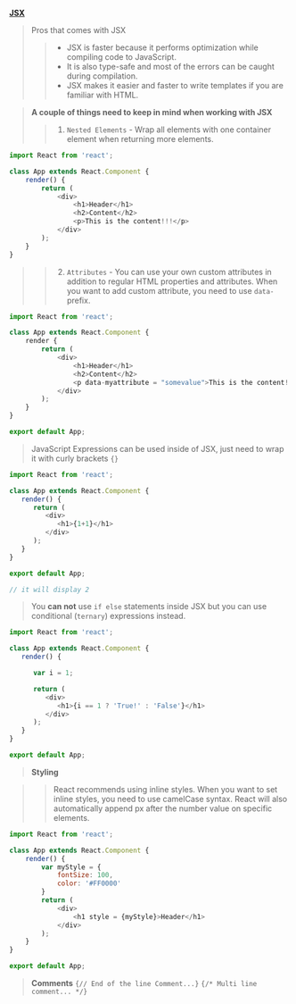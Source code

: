 **[JSX](https://www.tutorialspoint.com/reactjs/reactjs_jsx.htm)**

> Pros that comes with JSX
>> * JSX is faster because it performs optimization while compiling code to JavaScript.
>> * It is also type-safe and most of the errors can be caught during compilation.
>> * JSX makes it easier and faster to write templates if you are familiar with HTML.

> **A couple of things need to keep in mind when working with JSX**
>> 1. `Nested Elements` - Wrap all elements with one container element when returning more elements.

```javascript
import React from 'react';

class App extends React.Component {
    render() {
        return (
            <div>
                <h1>Header</h1>
                <h2>Content</h2>
                <p>This is the content!!!</p>
            </div>
        );
    }
}
```

>> 2. `Attributes` - You can use your own custom attributes in addition to regular HTML properties and attributes. When you want to add custom attribute, you need to use `data-` prefix.

```javascript
import React from 'react';

class App extends React.Component {
    render {
        return (
            <div>
                <h1>Header</h1>
                <h2>Content</h2>
                <p data-myattribute = "somevalue">This is the content!!!</p>
            </div>
        );
    }
}

export default App;
```

> JavaScript Expressions can be used inside of JSX, just need to wrap it with curly brackets `{}`

```javascript
import React from 'react';

class App extends React.Component {
   render() {
      return (
         <div>
            <h1>{1+1}</h1>
         </div>
      );
   }
}

export default App;

// it will display 2
```

> You **can not** use `if else` statements inside JSX but you can use conditional (`ternary`) expressions instead.

```javascript
import React from 'react';

class App extends React.Component {
   render() {

      var i = 1;

      return (
         <div>
            <h1>{i == 1 ? 'True!' : 'False'}</h1>
         </div>
      );
   }
}

export default App;
```

> **Styling**

>> React recommends using inline styles. When you want to set inline styles, you need to use camelCase syntax. React will also automatically append px after the number value on specific elements.

```javascript
import React from 'react';

class App extends React.Component {
    render() {
        var myStyle = {
            fontSize: 100,
            color: '#FF0000'
        }
        return (
            <div>
                <h1 style = {myStyle}>Header</h1>
            </div>
        );
    }
}

export default App;
```

> **Comments**
`{// End of the line Comment...}`
`{/* Multi line comment... */}`